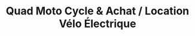 ---
title: "Quad Moto Cycle & Achat / Location Vélo Électrique"
url: /wihr-au-val/quad-moto-cycle-und-achat-location-velo-electrique/
shop: Fahrrad
---